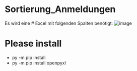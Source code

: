 # Sortierung_Anmeldungen
Es wird eine # Excel mit folgenden Spalten benötigt:
![image](https://user-images.githubusercontent.com/100680594/163173782-0704c144-292e-4daa-93ca-06e603d28728.png)

# Please install
- py -m pip install
- py -m pip install openpyxl
